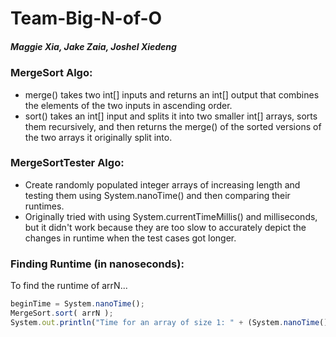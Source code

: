 # **Team-Big-N-of-O**
##### *Maggie Xia, Jake Zaia, Joshel Xiedeng*

### MergeSort Algo:
  * merge() takes two int[] inputs and returns an int[] output that combines the elements of the two inputs in ascending order.
  * sort() takes an int[] input and splits it into two smaller int[] arrays, sorts them recursively, and then returns the merge() of the sorted versions of the two arrays it originally split into.

### MergeSortTester Algo:
  * Create randomly populated integer arrays of increasing length and testing them using System.nanoTime() and then comparing their runtimes.
  * Originally tried with using System.currentTimeMillis() and milliseconds, but it didn't work because they are too slow to accurately depict the changes in runtime when the test cases got longer.

### Finding Runtime (in nanoseconds):
To find the runtime of arrN...
```javascript
beginTime = System.nanoTime();
MergeSort.sort( arrN );
System.out.println("Time for an array of size 1: " + (System.nanoTime() - beginTime ));
